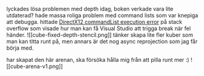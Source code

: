 lyckades lösa problemen med depth idag, boken verkade vara lite utdaterad? hade massa roliga problem med command lists som var knepiga att debugga. hittade [DirectX12 commandList execution error](https://stackoverflow.com/a/68729459/22199468) på stack overflow som visade hur man kan få Visual Studio att trigga break när fel händer.
![[cube-fixed-depth-stencil.png]]
tänker skapa lite fler kuber som man kan titta runt på, men annars är det nog async reprojection som jag får börja med.

har skapat den här arenan, ska försöka hålla mig från att pilla runt mer :)
![[cube-arena-v1.png]]